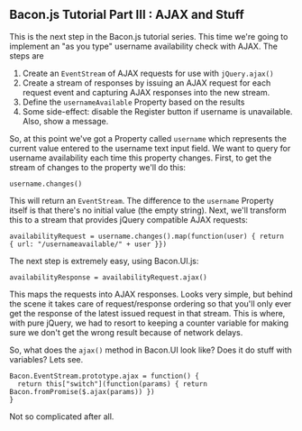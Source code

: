 ## Bacon.js Tutorial Part III : AJAX and Stuff

This is the next step in the Bacon.js tutorial series. This time we're
going to implement an "as you type" username availability check with
AJAX. The steps are

1. Create an `EventStream` of AJAX requests for use with
   `jQuery.ajax()`
2. Create a stream of responses by issuing an AJAX request for each
   request event and capturing AJAX responses into the new stream.
3. Define the `usernameAvailable` Property based on the results
4. Some side-effect: disable the Register button if username is
   unavailable. Also, show a message.

So, at this point we've got a Property called `username` which
represents the current value entered to the username text input field.
We want to query for username availability each time this property
changes. First, to get the stream of changes to the property we'll do
this:

    username.changes()

This will return an `EventStream`. The difference to the `username`
Property itself is that there's no initial value (the empty string).
Next, we'll transform this to a stream that provides jQuery compatible
AJAX requests:

    availabilityRequest = username.changes().map(function(user) { return { url: "/usernameavailable/" + user }})

The next step is extremely easy, using Bacon.UI.js:

    availabilityResponse = availabilityRequest.ajax()

This maps the requests into AJAX responses. Looks very simple, but
behind the scene it takes care of request/response ordering so that
you'll only ever get the response of the latest issued request in that
stream. This is where, with pure jQuery, we had to resort to keeping a
counter variable for making sure we don't get the wrong result because
of network delays.

So, what does the `ajax()` method in Bacon.UI look like? Does it do
stuff with variables? Lets see.

    Bacon.EventStream.prototype.ajax = function() {
      return this["switch"](function(params) { return Bacon.fromPromise($.ajax(params)) })
    }

Not so complicated after all.
